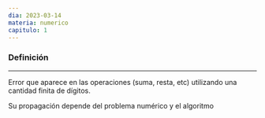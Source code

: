 ```yaml
---
dia: 2023-03-14
materia: numerico
capitulo: 1
---
```

### Definición
---
Error que aparece en las operaciones (suma, resta, etc) utilizando una cantidad finita de dígitos.

Su propagación depende del problema numérico y el algoritmo